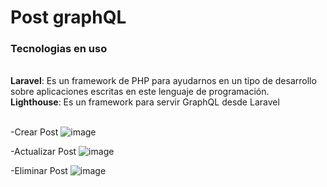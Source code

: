 # Post graphQL

### Tecnologias en uso
<br>
<strong>Laravel</strong>:  Es un framework de PHP para ayudarnos en un tipo de desarrollo sobre aplicaciones escritas en este lenguaje de programación.<br>
<strong>Lighthouse</strong>: Es un framework para servir GraphQL desde Laravel<br><br>


-Crear Post
![image](https://user-images.githubusercontent.com/95943858/234611741-bcc690c1-c9e0-47e9-9b8b-60a7ceeeeb9a.png)

-Actualizar Post
![image](https://user-images.githubusercontent.com/95943858/234612249-8f534855-b52e-4ea5-bd3c-40c62e50469c.png)

-Eliminar Post
![image](https://user-images.githubusercontent.com/95943858/234610567-2138088c-442a-4dc6-a3e8-9e27a5ce1d82.png)
